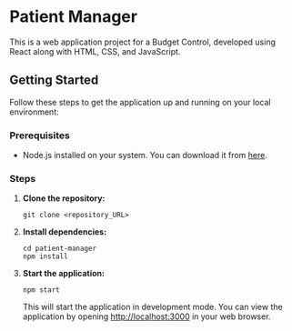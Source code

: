 # Patient Manager

This is a web application project for a Budget Control, developed using React along with HTML, CSS, and JavaScript.

## Getting Started

Follow these steps to get the application up and running on your local environment:

### Prerequisites

- Node.js installed on your system. You can download it from [here](https://nodejs.org/).

### Steps

1. **Clone the repository:**

   ```
   git clone <repository_URL>
   ```

2. **Install dependencies:**

   ```
   cd patient-manager
   npm install
   ```

3. **Start the application:**

   ```
   npm start
   ```

   This will start the application in development mode. You can view the application by opening [http://localhost:3000](http://localhost:3000) in your web browser.
